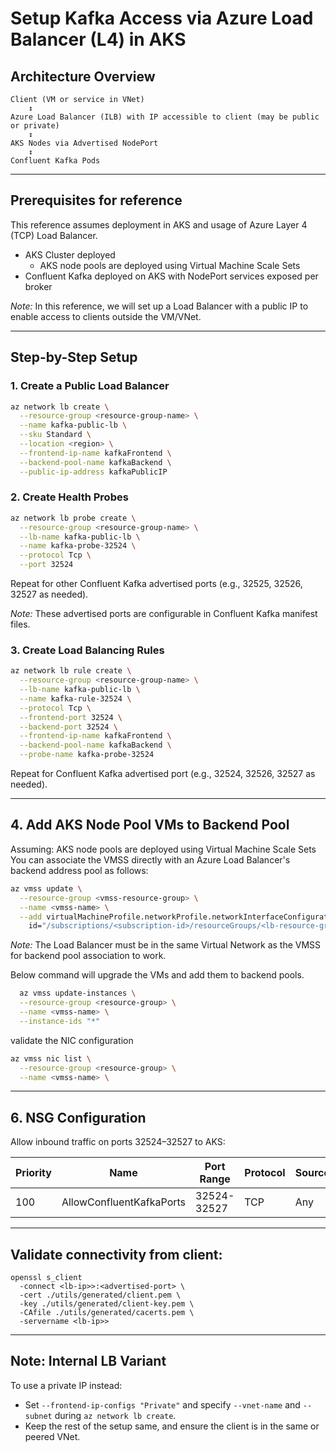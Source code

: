 
# Setup Kafka Access via Azure Load Balancer (L4) in AKS

## Architecture Overview

```
Client (VM or service in VNet)
    ↕
Azure Load Balancer (ILB) with IP accessible to client (may be public or private)
    ↕
AKS Nodes via Advertised NodePort
    ↕
Confluent Kafka Pods
```

---

## Prerequisites for reference

This reference assumes deployment in AKS and usage of Azure Layer 4 (TCP) Load Balancer.

- AKS Cluster deployed
  - AKS node pools are deployed using Virtual Machine Scale Sets
- Confluent Kafka deployed on AKS with NodePort services exposed per broker

*Note:* In this reference, we will set up a Load Balancer with a public IP to enable access to clients outside the VM/VNet. 

---

## Step-by-Step Setup

### 1. Create a Public Load Balancer

```bash
az network lb create \
  --resource-group <resource-group-name> \
  --name kafka-public-lb \
  --sku Standard \
  --location <region> \
  --frontend-ip-name kafkaFrontend \
  --backend-pool-name kafkaBackend \
  --public-ip-address kafkaPublicIP
```

### 2. Create Health Probes

```bash
az network lb probe create \
  --resource-group <resource-group-name> \
  --lb-name kafka-public-lb \
  --name kafka-probe-32524 \
  --protocol Tcp \
  --port 32524
```

Repeat for other Confluent Kafka advertised ports (e.g., 32525, 32526, 32527 as needed).

*Note:* These advertised ports are configurable in Confluent Kafka manifest files.

### 3. Create Load Balancing Rules

```bash
az network lb rule create \
  --resource-group <resource-group-name> \
  --lb-name kafka-public-lb \
  --name kafka-rule-32524 \
  --protocol Tcp \
  --frontend-port 32524 \
  --backend-port 32524 \
  --frontend-ip-name kafkaFrontend \
  --backend-pool-name kafkaBackend \
  --probe-name kafka-probe-32524
```

Repeat for Confluent Kafka advertised port (e.g., 32524, 32526, 32527 as needed).

---

## 4. Add AKS Node Pool VMs to Backend Pool

Assuming: AKS node pools are deployed using Virtual Machine Scale Sets
You can associate the VMSS directly with an Azure Load Balancer's backend address pool as follows:
```bash
az vmss update \
  --resource-group <vmss-resource-group> \
  --name <vmss-name> \
  --add virtualMachineProfile.networkProfile.networkInterfaceConfigurations[0].ipConfigurations[0].loadBalancerBackendAddressPools \
    id="/subscriptions/<subscription-id>/resourceGroups/<lb-resource-group>/providers/Microsoft.Network/loadBalancers/<lb-name>/backendAddressPools/<backend-pool-name>"
```
*Note:* The Load Balancer must be in the same Virtual Network as the VMSS for backend pool association to work.

Below command will upgrade the VMs and add them to backend pools.
```bash
  az vmss update-instances \
  --resource-group <resource-group> \
  --name <vmss-name> \
  --instance-ids "*"
```

validate the NIC configuration 
```bash
az vmss nic list \
  --resource-group <resource-group> \
  --name <vmss-name> \
```

---

## 6. NSG Configuration 

Allow inbound traffic on ports 32524–32527 to AKS:

| Priority | Name               | Port Range     | Protocol | Source | Action |
|----------|--------------------|----------------|----------|--------|--------|
| 100      | AllowConfluentKafkaPorts| 32524-32527    | TCP      | Any    | Allow  |

---
## Validate connectivity from client:
```
openssl s_client 
  -connect <lb-ip>>:<advertised-port> \
  -cert ./utils/generated/client.pem \
  -key ./utils/generated/client-key.pem \
  -CAfile ./utils/generated/cacerts.pem \
  -servername <lb-ip>>
```
---

## Note: Internal LB Variant

To use a private IP instead:

- Set `--frontend-ip-configs "Private"` and specify `--vnet-name` and `--subnet` during `az network lb create`.
- Keep the rest of the setup same, and ensure the client is in the same or peered VNet.
